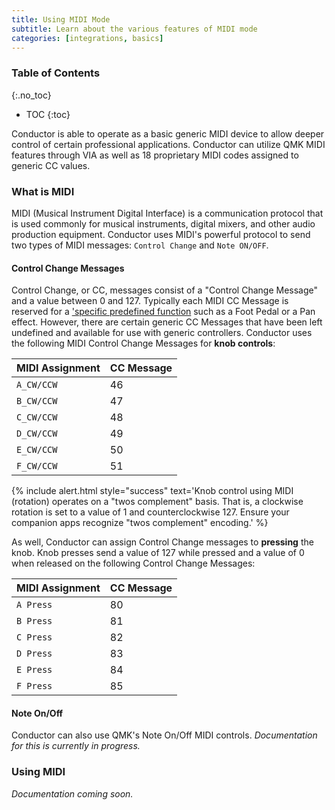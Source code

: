 ```yaml
---
title: Using MIDI Mode
subtitle: Learn about the various features of MIDI mode
categories: [integrations, basics]
---
```


### Table of Contents
{:.no_toc}
* TOC
{:toc}

Conductor is able to operate as a basic generic MIDI device to allow deeper control of certain professional applications. Conductor can utilize QMK MIDI features through VIA as well as 18 proprietary MIDI codes assigned to generic CC values.

### What is MIDI

MIDI (Musical Instrument Digital Interface) is a communication protocol that is used commonly for musical instruments, digital mixers, and other audio production equipment. Conductor uses MIDI's powerful protocol to send two types of MIDI messages: `Control Change` and `Note ON/OFF`. 

#### Control Change Messages

Control Change, or CC, messages consist of a "Control Change Message" and a value between 0 and 127. Typically each MIDI CC Message is reserved for a ['specific predefined function](https://anotherproducer.com/online-tools-for-musicians/midi-cc-list/) such as a Foot Pedal or a Pan effect. However, there are certain generic CC Messages that have been left undefined and available for use with generic controllers. Conductor uses the following MIDI Control Change Messages for **knob controls**:

| MIDI Assignment | CC Message |
|-----------------|------------|
| `A_CW/CCW` | 46 |
| `B_CW/CCW` | 47 |
| `C_CW/CCW` | 48 |
| `D_CW/CCW` | 49 |
| `E_CW/CCW` | 50 |
| `F_CW/CCW` | 51 |

{% include alert.html style="success" text='Knob control using MIDI (rotation) operates on a "twos complement" basis. That is, a clockwise rotation is set to a value of 1 and counterclockwise 127. Ensure your companion apps recognize "twos complement" encoding.' %}

As well, Conductor can assign Control Change messages to **pressing** the knob. Knob presses send a value of 127 while pressed and a value of 0 when released on the following Control Change Messages:

| MIDI Assignment | CC Message |
|-----------------|------------|
| `A Press` | 80 |
| `B Press` | 81 |
| `C Press` | 82 |
| `D Press` | 83 |
| `E Press` | 84 |
| `F Press` | 85 |

#### Note On/Off

Conductor can also use QMK's Note On/Off MIDI controls. *Documentation for this is currently in progress.*

### Using MIDI

*Documentation coming soon.*